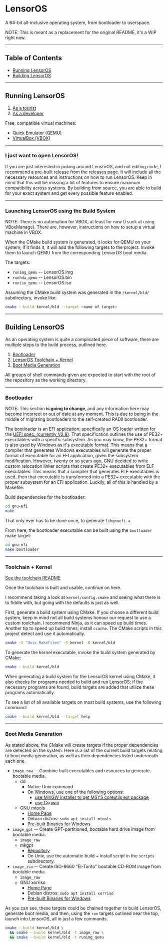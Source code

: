 # LensorOS
A 64-bit all-inclusive operating system, from bootloader to userspace.

NOTE: This is meant as a replacement for the original README, it's a WIP right now.

---

## Table of Contents

- [Running LensorOS](#run)
- [Building LensorOS](#build)

---

## Running LensorOS <a name="run"></a>

1. [As a tourist](#tourists-go-here)
2. [As a developer](#developers-go-here)

Free, compatible virtual machines:
- [Quick Emulator (QEMU)](https://www.qemu.org/download/)
- [VirtualBox (VBOX)](https://www.virtualbox.org/wiki/Downloads)

---

### I just want to open LensorOS! <a name="tourists-go-here"></a>
If you are just interested in poking around LensorOS, and not editing code,
  I recommend a pre-built release from the 
  [releases page](https://github.com/LensPlaysGames/LensorOS/releases). 
  It will include all the necessary resources
  and instructions on how to run LensorOS.
  Keep in mind that this will be missing a lot of
  features to ensure maximum compatibility across systems.
  By building from source, you are able to build for
  your exact system and get every possible feature enabled.

---

### Launching LensorOS using the Build System <a name="developers-go-here"></a>
NOTE: There is no automation for VBOX, at least for now (I suck at using VBoxManage).
  There are, however, instructions on how to setup a virtual machine in VBOX.

When the CMake build system is generated, it looks for QEMU on your system;
  if it finds it, it will add the following targets to the project.
  Invoke them to launch QEMU from the corresponding LensorOS boot media.

The targets:
- `runimg_qemu` -- LensorOS.img
- `runhda_qemu` -- LensorOS.bin
- `runiso_qemu` -- LensorOS.iso

Assuming the CMake build system was generated in the `/kernel/bld/` subdirectory, invoke like:
```sh
cmake --build kernel/bld --target <name of target>
```

---

## Building LensorOS  <a name="build"></a>
As an operating system is quite a complicated piece of software,
  there are multiple steps to the build process, outlined here.

1. [Bootloader](#bootloader)
2. [LensorOS Toolchain + Kernel](#toolchain-kernel)
3. [Boot Media Generation](#boot-media-generation)

All groups of shell commands given are expected to start with
  the root of the repository as the working directory.

---

### Bootloader <a name="bootloader"></a>

NOTE: This section **is going to change**, and any information here may become incorrect or out of date at any moment. This is due to being in the middle of migrating bootloaders to the self-created RADII bootloader.

The bootloader is an EFI application; specifically an OS loader written
  for the [UEFI spec. (currently V2.9)](https://uefi.org/specifications/).
  That specification outlines the use of PE32+ executables with a specific subsystem.
  As you may know, the PE32+ format is also used by Windows as it's executable format.
  This means that a compiler that generates Windows executables will generate the
  proper format of executable for an EFI application, given the subsystem modification. 
  However, twenty or so years ago, GNU decided to write custom relocation linker scripts 
  that create PE32+ executables from ELF executables. This means that a compiler that generates ELF executables is used, then that executable
  is transformed into a PE32+ executable with the proper subsystem for an EFI application.
  Luckily, all of this is handled by a Makefile.
  
Build dependencies for the bootloader:
```sh
cd gnu-efi
make
```
That only ever has to be done once, to generate `libgnuefi.a`.

From here, the bootloader executable can be built using the `bootloader` make target:
```sh
cd gnu-efi
make bootloader
```

---

### Toolchain + Kernel <a name="toolchain-kernel"></a>

[See the toolchain README](toolchain/README.md)

Once the toolchain is built and usable, continue on here.

I recommend taking a look at `kernel/config.cmake` and seeing what
  there is to fiddle with, but going with the defaults is just as well.

First, generate a build system using CMake.
  If you choose a different build system, keep in mind not all
  build systems honour our request to use a custom toolchain.
  I recommend Ninja, as it can speed up build times.
  Another tip to speed up build times; install `ccache`.
  The CMake scripts in this project detect and use it automatically.
```sh
cmake -G "Unix Makefiles" -S kernel -B kernel/bld
```

To generate the kernel executable, invoke the build system generated by CMake:
```sh
cmake --build kernel/bld
```

When generating a build system for the LensorOS kernel using CMake,
  it also checks for programs needed to build and run LensorOS;
  if the necessary programs are found, build targets are added
  that utilize these programs automatically.

To see a list of all available targets on
  most build systems, use the following command:
```sh
cmake --build kernel/bld --target help
```

---

### Boot Media Generation <a name="boot-media-generation"></a>
As stated above, the CMake will create targets if the
  proper dependencies are detected on the system. Here
  is a list of the current build targets relating to boot 
  media generation, as well as their dependencies listed 
  underneath each one.

- `image_raw` -- Combine built executables and resources to generate bootable media.
  - dd
    - Native Unix command
    - On Windows, use one of the following options:
      - [use MinGW installer to get MSYS coreutils ext package](https://osdn.net/projects/mingw/)
      - [use Cygwin](https://www.cygwin.com/)
  - GNU mtools
    - [Home Page](https://www.gnu.org/software/mtools/)
    - Debian distros: `sudo apt install mtools`
    - [Pre-built Binaries for Windows](https://github.com/LensPlaysGames/mtools/releases)
- `image_gpt` -- Create GPT-partitioned, bootable hard drive image from bootable media.
  - `image_raw`
  - mkgpt
    - [Repository](https://github.com/jncronin/mkgpt)
    - On Unix, use the automatic build + install script in the `scripts` subdirectory.
- `image_iso` -- Create ISO-9660 "El-Torito" bootable CD-ROM image from bootable media.
  - `image_raw`
  - GNU xorriso
    - [Home Page](https://www.gnu.org/software/xorriso/)
    - Debian distros: `sudo apt install xorriso`
    - [Pre-built Binaries for Windows](https://github.com/PeyTy/xorriso-exe-for-windows)

As you can see, these targets could be chained together to
  build LensorOS, generate boot media, and then, using the
  `run` targets outlined near the top, launch into LensorOS,
  all in just a few commands.

```bash
cmake --build kernel/bld \
  && cmake --build kernel/bld -t image_raw \
  && cmake --build kernel/bld -t runimg_qemu
```
